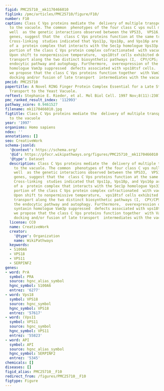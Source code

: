 ```yaml
---
figid: PMC25710__mk1170466010
figlink: /pmc/articles/PMC25710/figure/F10/
number: F10
caption: Class C Vps proteins mediate the  delivery of multiple transport intermediates
  to the vacuole. The common  phenotypes of the four class C vps null mutants, as
  well  as the genetic interactions observed between the VPS33,  VPS16, and VPS18
  genes, suggest that the  class C Vps proteins function at the same transport step.
  Cross-linking  studies indicated that Vps11p, Vps18p, and Vps16p are components
  of a  protein complex that interacts with the Sec1p homologue Vps33p. A  significant
  portion of the class C Vps protein complex cofractionated  with vacuolar membranes.
  Upon shift to nonpermissive temperature,  vps18tsf cells exhibited defects in  protein
  transport along the two distinct biosynthetic pathways (I,  CPY/CPS; II, ALP), the
  endocytic pathway and autophagy. Furthermore,  overexpression of the vacuolar syntaxin
  homologue Vam3p suppressed  defects associated with vps18tsf cells.  Therefore,
  we propose that the class C Vps proteins function together  with Vam3p to mediate
  docking and/or fusion of late transport  intermediates with the vacuole.
pmcid: PMC25710
papertitle: A Novel RING Finger Protein Complex Essential for a Late Step in  Protein
  Transport to the Yeast Vacuole.
reftext: Stephanie E. Rieder, et al. Mol Biol Cell. 1997 Nov;8(11):2307-2327.
pmc_ranked_result_index: '112993'
pathway_score: 0.9461527
filename: mk1170466010.jpg
figtitle: Class C Vps proteins mediate the  delivery of multiple transport intermediates
  to the vacuole
year: '1997'
organisms: Homo sapiens
ndex: ''
annotations: []
seo: CreativeWork
schema-jsonld:
  '@context': https://schema.org/
  '@id': https://pfocr.wikipathways.org/figures/PMC25710__mk1170466010.html
  '@type': Dataset
  description: Class C Vps proteins mediate the  delivery of multiple transport intermediates
    to the vacuole. The common  phenotypes of the four class C vps null mutants, as
    well  as the genetic interactions observed between the VPS33,  VPS16, and VPS18
    genes, suggest that the  class C Vps proteins function at the same transport step.
    Cross-linking  studies indicated that Vps11p, Vps18p, and Vps16p are components
    of a  protein complex that interacts with the Sec1p homologue Vps33p. A  significant
    portion of the class C Vps protein complex cofractionated  with vacuolar membranes.
    Upon shift to nonpermissive temperature,  vps18tsf cells exhibited defects in  protein
    transport along the two distinct biosynthetic pathways (I,  CPY/CPS; II, ALP),
    the endocytic pathway and autophagy. Furthermore,  overexpression of the vacuolar
    syntaxin homologue Vam3p suppressed  defects associated with vps18tsf cells.  Therefore,
    we propose that the class C Vps proteins function together  with Vam3p to mediate
    docking and/or fusion of late transport  intermediates with the vacuole.
  license: CC0
  name: CreativeWork
  creator:
    '@type': Organization
    name: WikiPathways
  keywords:
  - S100A6
  - VPS18
  - VPS11
  - SERPINF2
genes:
- word: PrA
  symbol: PRA
  source: hgnc_alias_symbol
  hgnc_symbol: S100A6
  entrez: '6277'
- word: Vps18
  symbol: VPS18
  source: hgnc_symbol
  hgnc_symbol: VPS18
  entrez: '57617'
- word: (Vps11
  symbol: VPS11
  source: hgnc_symbol
  hgnc_symbol: VPS11
  entrez: '55823'
- word: API
  symbol: API
  source: hgnc_alias_symbol
  hgnc_symbol: SERPINF2
  entrez: '5345'
chemicals: []
diseases: []
figid_alias: PMC25710__F10
redirect_from: /figures/PMC25710__F10
figtype: Figure
---
```

